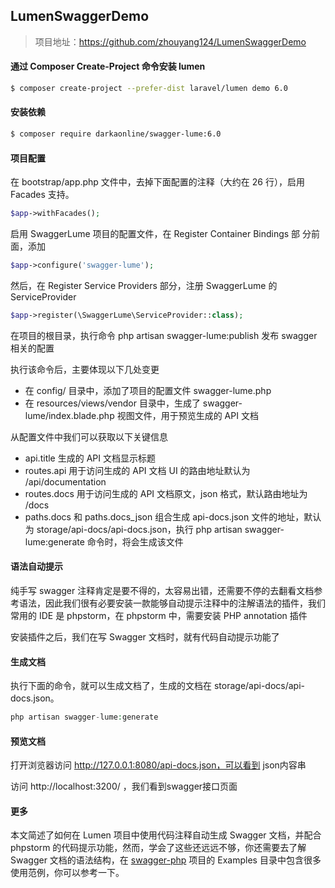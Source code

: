## LumenSwaggerDemo

> 项目地址：https://github.com/zhouyang124/LumenSwaggerDemo

#### 通过 Composer Create-Project 命令安装 lumen

``` sh
$ composer create-project --prefer-dist laravel/lumen demo 6.0
```

#### 安装依赖

``` sh
$ composer require darkaonline/swagger-lume:6.0
```

#### 项目配置
在 bootstrap/app.php 文件中，去掉下面配置的注释（大约在 26 行），启用 Facades 支持。

``` php
$app->withFacades();
```
启用 SwaggerLume 项目的配置文件，在 Register Container Bindings 部 分前面，添加

``` php
$app->configure('swagger-lume');
```

然后，在 Register Service Providers 部分，注册 SwaggerLume 的 ServiceProvider

``` php
$app->register(\SwaggerLume\ServiceProvider::class);
```

在项目的根目录，执行命令 php artisan swagger-lume:publish 发布 swagger 相关的配置

执行该命令后，主要体现以下几处变更
- 在 config/ 目录中，添加了项目的配置文件 swagger-lume.php
- 在 resources/views/vendor 目录中，生成了 swagger-lume/index.blade.php 视图文件，用于预览生成的 API 文档

从配置文件中我们可以获取以下关键信息

- api.title 生成的 API 文档显示标题
- routes.api 用于访问生成的 API 文档 UI 的路由地址默认为 /api/documentation
- routes.docs 用于访问生成的 API 文档原文，json 格式，默认路由地址为 /docs
- paths.docs 和 paths.docs_json 组合生成 api-docs.json 文件的地址，默认为 storage/api-docs/api-docs.json，执行 php artisan swagger-lume:generate 命令时，将会生成该文件

#### 语法自动提示

纯手写 swagger 注释肯定是要不得的，太容易出错，还需要不停的去翻看文档参考语法，因此我们很有必要安装一款能够自动提示注释中的注解语法的插件，我们常用的 IDE 是 phpstorm，在 phpstorm 中，需要安装 PHP annotation 插件

安装插件之后，我们在写 Swagger 文档时，就有代码自动提示功能了

#### 生成文档

执行下面的命令，就可以生成文档了，生成的文档在 storage/api-docs/api-docs.json。

``` php
php artisan swagger-lume:generate
```

#### 预览文档

打开浏览器访问 http://127.0.0.1:8080/api-docs.json，可以看到 json内容串


访问 http://localhost:3200/ ，我们看到swagger接口页面

#### 更多
本文简述了如何在 Lumen 项目中使用代码注释自动生成 Swagger 文档，并配合 phpstorm 的代码提示功能，然而，学会了这些还远远不够，你还需要去了解 Swagger 文档的语法结构，在 [swagger-php](https://github.com/zircote/swagger-php) 项目的 Examples 目录中包含很多使用范例，你可以参考一下。




